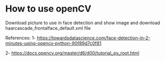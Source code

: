 # How to use openCV
Download picture to use in face detection and show image and download haarcascade_frontalface_default.xml file

References:
1-	https://towardsdatascience.com/face-detection-in-2-minutes-using-opencv-python-90f89d7c0f81

2-	https://docs.opencv.org/master/d6/d00/tutorial_py_root.html
